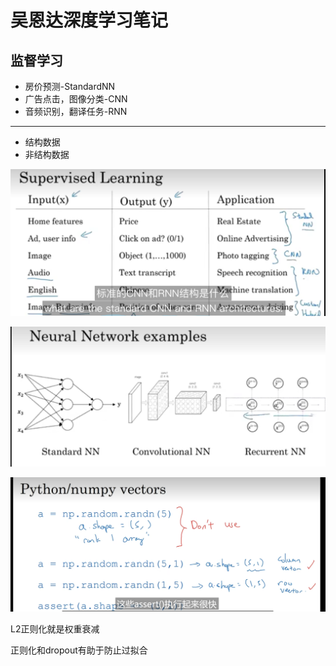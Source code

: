 # 吴恩达深度学习笔记

## 监督学习

- 房价预测-StandardNN
- 广告点击，图像分类-CNN
- 音频识别，翻译任务-RNN

----

- 结构数据
- 非结构数据

![image-20231103201501257](./images/image-20231103201501257.png)

![image-20231103201642381](./images/image-20231103201642381.png)

  

![image-20231104164613451](images/image-20231104164613451.png)

L2正则化就是权重衰减

正则化和dropout有助于防止过拟合

